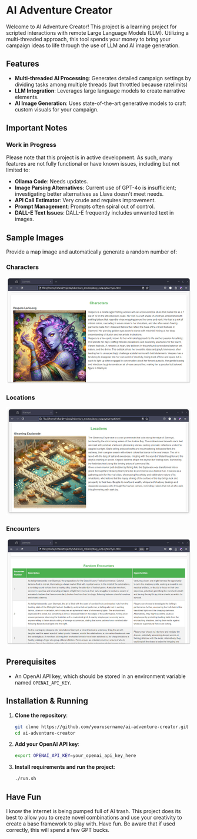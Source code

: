 # AI Adventure Creator

Welcome to AI Adventure Creator! This project is a learning project for scripted interactions with remote Large Language Models (LLM). Utilizing a multi-threaded approach, this tool spends your money to bring your campaign ideas to life through the use of LLM and AI image generation.

## Features

- **Multi-threaded AI Processing**: Generates detailed campaign settings by dividing tasks among multiple threads (but throttled because ratelimits)
- **LLM Integration**: Leverages large language models to create narrative elements.
- **AI Image Generation**: Uses state-of-the-art generative models to craft custom visuals for your campaign.

## Important Notes

### Work in Progress

Please note that this project is in active development. As such, many features are not fully functional or have known issues, including but not limited to:

- **Ollama Code**: Needs updates.
- **Image Parsing Alternatives**: Current use of GPT-4o is insufficient; investigating better alternatives as Llava doesn't meet needs.
- **API Call Estimator**: Very crude and requires improvement.
- **Prompt Management**: Prompts often spiral out of control.
- **DALL-E Text Issues**: DALL-E frequently includes unwanted text in images.

## Sample Images

Provide a map image and automatically generate a random number of:

### Characters

![Character Image](sample_inputs/images/characters.jpg)

### Locations

![Location Image](sample_inputs/images/locations.jpg)

### Encounters

![Encounter Image](sample_inputs/images/encounters.jpg)

## Prerequisites

- An OpenAI API key, which should be stored in an environment variable named `OPENAI_API_KEY`.

## Installation & Running

1. **Clone the repository**:
    ```bash
    git clone https://github.com/yourusername/ai-adventure-creator.git
    cd ai-adventure-creator
    ```

2. **Add your OpenAI API key**:
    ```bash
    export OPENAI_API_KEY=your_openai_api_key_here
    ```

3. **Install requirements and run the project**:
    ```bash
    ./run.sh
    ```

## Have Fun
I know the internet is being pumped full of AI trash. This project does its best to allow you to create novel combinations and use your creativity to create a base framework to play with. Have fun. Be aware that if used correctly, this will spend a few GPT bucks. 
